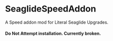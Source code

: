 # SeaglideSpeedAddon
A Speed addon mod for Literal Seaglide Upgrades.
#### Do Not Attempt installation. Currently broken.
